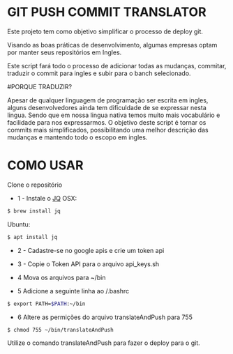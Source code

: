 # GIT PUSH COMMIT TRANSLATOR

 Este projeto tem como objetivo simplificar o processo de deploy git.
 
 Visando as boas práticas de desenvolvimento, algumas empresas optam por manter seus repositórios em Ingles.
 
 Este script fará todo o processo de adicionar todas as mudanças, commitar, traduzir o commit para ingles e subir para o banch selecionado.
 
 #PORQUE TRADUZIR?
 
  Apesar de qualquer linguagem de programação ser escrita em ingles, alguns desenvolvedores ainda tem dificuldade de se expressar nesta lingua. Sendo que em nossa lingua nativa temos muito mais vocabulário e facilidade para nos expressarmos.
  O objetivo deste script é tornar os commits mais simplificados, possibilitando uma melhor descrição das mudanças e mantendo todo o escopo em ingles. 
  
# COMO USAR

 Clone o repositório
 
*  1 - Instale o [JQ]
OSX:
```sh
$ brew install jq
```
Ubuntu:
```sh
$ apt install jq
```

* 2 - Cadastre-se no google apis e crie um token api

* 3 - Copie o Token API para o arquivo api_keys.sh

* 4 Mova os arquivos para ~/bin

* 5 Adicione a seguinte linha ao /.bashrc 
```sh
$ export PATH=$PATH:~/bin
```
* 6 Altere as permições do arquivo translateAndPush para 755

```sh
$ chmod 755 ~/bin/translateAndPush 
```

Utilize o comando translateAndPush para fazer o deploy para o git.


[JQ]: <https://stedolan.github.io/jq/>
 
